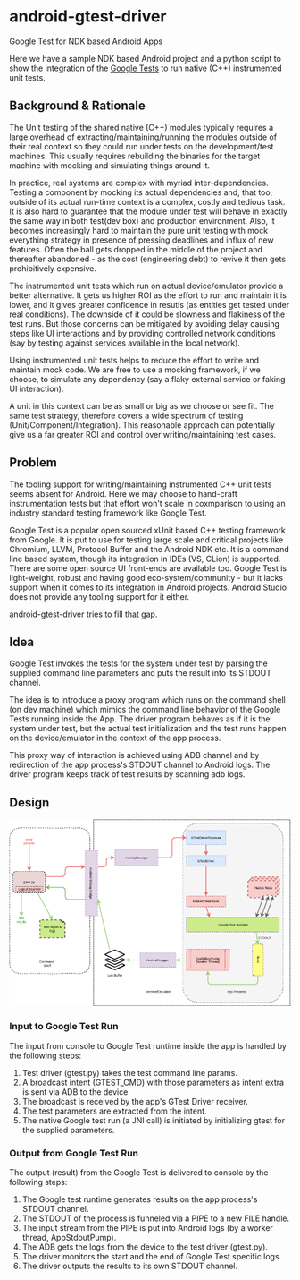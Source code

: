 # android-gtest-driver
Google Test for NDK based Android Apps

Here we have a sample NDK based Android project and a python script to
show the integration of the [Google
Tests]((https://github.com/google/googletest)) to run native (C++)
instrumented unit tests.

## Background & Rationale

The Unit testing of the shared native (C++) modules typically requires
a large overhead of extracting/maintaining/running the modules outside
of their real context so they could run under tests on the
development/test machines. This usually requires rebuilding the
binaries for the target machine with mocking and simulating things
around it.

In practice, real systems are complex with myriad
inter-dependencies. Testing a component by mocking its actual
dependencies and, that too, outside of its actual run-time context is
a complex, costly and tedious task. It is also hard to guarantee that
the module under test will behave in exactly the same way in both
test(dev box) and production environment. Also, it becomes
increasingly hard to maintain the pure unit testing with mock
everything strategy in presence of pressing deadlines and influx of
new features. Often the ball gets dropped in the middle of the project
and thereafter abandoned - as the cost (engineering debt) to revive it
then gets prohibitively expensive.

The instrumented unit tests which run on actual device/emulator
provide a better alternative. It gets us higher ROI as the effort to
run and maintain it is lower, and it gives greater confidence in
resutls (as entities get tested under real conditions). The downside
of it could be slowness and flakiness of the test runs. But those
concerns can be mitigated by avoiding delay causing steps like UI
interactions and by providing controlled network conditions (say by
testing against services available in the local network).

Using instrumented unit tests helps to reduce the effort to write and
maintain mock code. We are free to use a mocking framework, if we
choose, to simulate any dependency (say a flaky external service or
faking UI interaction).

A unit in this context can be as small or big as we choose or see
fit. The same test strategy, therefore covers a wide spectrum of
testing (Unit/Component/Integration). This reasonable approach can
potentially give us a far greater ROI and control over
writing/maintaining test cases.

## Problem

The tooling support for writing/maintaining instrumented C++ unit tests
seems absent for Android.  Here we may choose to hand-craft
instrumentation tests but that effort won't scale in coxmparison to
using an industry standard testing framework like Google Test. 

Google Test is a popular open sourced xUnit based C++ testing
framework from Google. It is put to use for testing large scale and
critical projects like Chromium, LLVM, Protocol Buffer and the Android
NDK etc. It is a command line based system, though its integration in
IDEs (VS, CLion) is supported. There are some open source UI
front-ends are available too. Google Test is light-weight, robust and
having good eco-system/community - but it lacks support when it comes
to its integration in Android projects. Android Studio does not
provide any tooling support for it either.

android-gtest-driver tries to fill that gap.

## Idea

Google Test invokes the tests for the system under test by parsing the
supplied command line parameters and puts the result into its STDOUT
channel.

The idea is to introduce a proxy program which runs on the command
shell (on dev machine) which mimics the command line behavior of the
Google Tests running inside the App. The driver program behaves as if
it is the system under test, but the actual test initialization and
the test runs happen on the device/emulator in the context of the app
process.

This proxy way of interaction is achieved using ADB channel and by
redirection of the app process's STDOUT channel to Android logs. The
driver program keeps track of test results by scanning adb logs.

## Design

![Android Google Test Driver](android_gtest_driver.png)

### Input to Google Test Run

The input from console to Google Test runtime inside the app is
handled by the following steps:

1. Test driver (gtest.py) takes the test command line params.
2. A broadcast intent (GTEST_CMD) with those parameters as intent extra is sent via ADB to the device
3. The broadcast is received by the app's GTest Driver receiver.
4. The test parameters are extracted from the intent.
5. The native Google test run (a JNI call) is initiated by initializing gtest for the supplied parameters.

### Output from Google Test Run

The output (result) from the Google Test is delivered to console by
the following steps:

1. The Google test runtime generates results on the app process's STDOUT channel.
2. The STDOUT of the process is funneled via a PIPE to a new FILE handle. 
3. The input stream from the PIPE is put into Android logs (by a worker thread, AppStdoutPump).
4. The ADB gets the logs from the device to the test driver (gtest.py).
5. The driver monitors the start and the end of Google Test specific logs.
6. The driver outputs the results to its own STDOUT channel.


